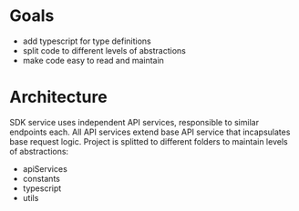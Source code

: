 # Goals

- add typescript for type definitions
- split code to different levels of abstractions
- make code easy to read and maintain

# Architecture

SDK service uses independent API services, responsible to similar endpoints each. All API services extend base API service that incapsulates base request logic. Project is splitted to different folders to maintain levels of abstractions:

- apiServices
- constants
- typescript
- utils
